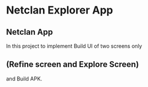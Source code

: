 # Netclan Explorer App


 ## Netclan App

In this project to implement Build UI of two screens only  
## (Refine screen and Explore Screen)
and Build APK.

